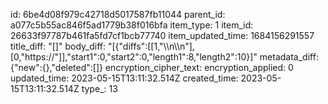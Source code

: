 id: 6be4d08f979c42718d5017587fb11044
parent_id: a077c5b55ac846f5ad1779b38f016bfa
item_type: 1
item_id: 26633f97787b461fa5fd7cf1bcb77740
item_updated_time: 1684156291557
title_diff: "[]"
body_diff: "[{\"diffs\":[[1,\"\\\n\\\n\"],[0,\"https://\"]],\"start1\":0,\"start2\":0,\"length1\":8,\"length2\":10}]"
metadata_diff: {"new":{},"deleted":[]}
encryption_cipher_text: 
encryption_applied: 0
updated_time: 2023-05-15T13:11:32.514Z
created_time: 2023-05-15T13:11:32.514Z
type_: 13